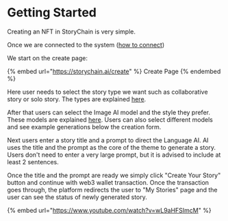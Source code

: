 # Getting Started

Creating an NFT in StoryChain is very simple.&#x20;

Once we are connected to the system ([how to connect](how-to-connect.md))

We start on the create page:

{% embed url="https://storychain.ai/create" %}
Create Page
{% endembed %}

Here user needs to select the story type we want such as collaborative story or solo story. The types are explained [here](broken-reference).

After that users can select the Image AI model and the style they prefer. These models are explained [here](broken-reference). Users can also select different models and see example generations below the creation form.

Next users enter a story title and a prompt to direct the Language AI. AI uses the title and the prompt as the core of the theme to generate a story. Users don't need to enter a very large prompt, but it is advised to include at least 2 sentences.

Once the title and the prompt are ready we simply click "Create Your Story" button and continue with web3 wallet transaction. Once the transaction goes through, the platform redirects the user to "My Stories" page and the user can see the status of newly generated story.

{% embed url="https://www.youtube.com/watch?v=wL9aHFSImcM" %}
